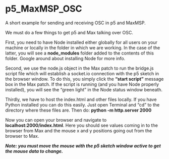 # p5_MaxMSP_OSC
A short example for sending and receiving OSC in p5 and MaxMSP.

We must do a few things to get p5 and Max talking over OSC.  

First, you need to have Node installed either globally for all users on your machine or locally in the folder in which we are working.  In the case of the latter, you will see a <b>node_modules</b> folder added to the contents of this folder.  Google around about installing Node for more info.  

Second, we use the node.js object in the Max patch to run the bridge.js script file which will establish a socket.io connection with the p5 sketch in the browser window.  To do this, you simply click the <b>“start script”</b> message box in the Max patch.  If the script is running (and you have Node properly installed), you will see the “green light” in the Node status window beneath.

Thirdly, we have to host the index.html and other files locally.  If you have Python installed you can do this easily.  Just open Terminal and “cd” to the directory where these files are.  Then do: <b>python -m http.server 2000</b>   

Now you can open your browser and navigate to <b>localhost:2000/index.html</b>.  Here you should see values coming in to the browser from Max and the mouse x and y positions going out from the browser to Max.  

***Note: you must move the mouse with the p5 sketch window active to get the mouse data to change.***
